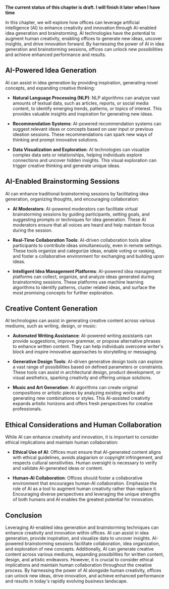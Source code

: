 **The current status of this chapter is draft. I will finish it later when I have time**

In this chapter, we will explore how offices can leverage artificial intelligence (AI) to enhance creativity and innovation through AI-enabled idea generation and brainstorming. AI technologies have the potential to augment human creativity, enabling offices to generate new ideas, uncover insights, and drive innovation forward. By harnessing the power of AI in idea generation and brainstorming sessions, offices can unlock new possibilities and achieve enhanced performance and results.

AI-Powered Idea Generation
--------------------------

AI can assist in idea generation by providing inspiration, generating novel concepts, and expanding creative thinking:

* **Natural Language Processing (NLP)**: NLP algorithms can analyze vast amounts of textual data, such as articles, reports, or social media content, to identify emerging trends, patterns, or topics of interest. This provides valuable insights and inspiration for generating new ideas.

* **Recommendation Systems**: AI-powered recommendation systems can suggest relevant ideas or concepts based on user input or previous ideation sessions. These recommendations can spark new ways of thinking and prompt innovative solutions.

* **Data Visualization and Exploration**: AI technologies can visualize complex data sets or relationships, helping individuals explore connections and uncover hidden insights. This visual exploration can trigger creative thinking and generate unique ideas.

AI-Enabled Brainstorming Sessions
---------------------------------

AI can enhance traditional brainstorming sessions by facilitating idea generation, organizing thoughts, and encouraging collaboration:

* **AI Moderators**: AI-powered moderators can facilitate virtual brainstorming sessions by guiding participants, setting goals, and suggesting prompts or techniques for idea generation. These AI moderators ensure that all voices are heard and help maintain focus during the session.

* **Real-Time Collaboration Tools**: AI-driven collaboration tools allow participants to contribute ideas simultaneously, even in remote settings. These tools organize and categorize ideas, enable voting or ranking, and foster a collaborative environment for exchanging and building upon ideas.

* **Intelligent Idea Management Platforms**: AI-powered idea management platforms can collect, organize, and analyze ideas generated during brainstorming sessions. These platforms use machine learning algorithms to identify patterns, cluster related ideas, and surface the most promising concepts for further exploration.

Creative Content Generation
---------------------------

AI technologies can assist in generating creative content across various mediums, such as writing, design, or music:

* **Automated Writing Assistance**: AI-powered writing assistants can provide suggestions, improve grammar, or propose alternative phrases to enhance written content. They can help individuals overcome writer's block and inspire innovative approaches to storytelling or messaging.

* **Generative Design Tools**: AI-driven generative design tools can explore a vast range of possibilities based on defined parameters or constraints. These tools can assist in architectural design, product development, or visual aesthetics, sparking creativity and offering unique solutions.

* **Music and Art Generation**: AI algorithms can create original compositions or artistic pieces by analyzing existing works and generating new combinations or styles. This AI-assisted creativity expands artistic horizons and offers fresh perspectives for creative professionals.

Ethical Considerations and Human Collaboration
----------------------------------------------

While AI can enhance creativity and innovation, it is important to consider ethical implications and maintain human collaboration:

* **Ethical Use of AI**: Offices must ensure that AI-generated content aligns with ethical guidelines, avoids plagiarism or copyright infringement, and respects cultural sensitivities. Human oversight is necessary to verify and validate AI-generated ideas or content.

* **Human-AI Collaboration**: Offices should foster a collaborative environment that encourages human-AI collaboration. Emphasize the role of AI as a tool to augment human creativity rather than replace it. Encouraging diverse perspectives and leveraging the unique strengths of both humans and AI enables the greatest potential for innovation.

Conclusion
----------

Leveraging AI-enabled idea generation and brainstorming techniques can enhance creativity and innovation within offices. AI can assist in idea generation, provide inspiration, and visualize data to uncover insights. AI-powered brainstorming sessions facilitate collaboration, idea organization, and exploration of new concepts. Additionally, AI can generate creative content across various mediums, expanding possibilities for written content, design, and artistic endeavors. However, it is crucial to consider ethical implications and maintain human collaboration throughout the creative process. By harnessing the power of AI alongside human creativity, offices can unlock new ideas, drive innovation, and achieve enhanced performance and results in today's rapidly evolving business landscape.
